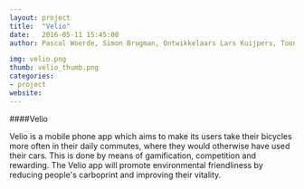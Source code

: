 ```yaml
---
layout: project
title:  "Velio"
date:   2016-05-11 15:45:00
author: Pascal Woerde, Simon Brugman, Ontwikkelaars	Lars Kuijpers, Toon Lenaerts, Flip van Spaendonck, Matthias Ghering, Luuk Arts

img: velio.png
thumb: velio_thumb.png
categories:
- project
website: 
---
```


####Velio

Velio is a mobile phone app which aims to make its users take their bicycles more often in their daily commutes, where they would otherwise have used their cars. This is done by means of gamification, competition and rewarding. The Velio app will promote environmental friendliness by reducing people's carboprint and improving their vitality.
